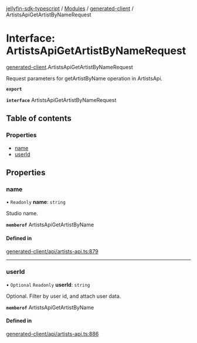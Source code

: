 [jellyfin-sdk-typescript](../README.md) / [Modules](../modules.md) / [generated-client](../modules/generated_client.md) / ArtistsApiGetArtistByNameRequest

# Interface: ArtistsApiGetArtistByNameRequest

[generated-client](../modules/generated_client.md).ArtistsApiGetArtistByNameRequest

Request parameters for getArtistByName operation in ArtistsApi.

**`export`**

**`interface`** ArtistsApiGetArtistByNameRequest

## Table of contents

### Properties

- [name](generated_client.ArtistsApiGetArtistByNameRequest.md#name)
- [userId](generated_client.ArtistsApiGetArtistByNameRequest.md#userid)

## Properties

### name

• `Readonly` **name**: `string`

Studio name.

**`memberof`** ArtistsApiGetArtistByName

#### Defined in

[generated-client/api/artists-api.ts:879](https://github.com/thornbill/jellyfin-sdk-typescript/blob/0f61f16/src/generated-client/api/artists-api.ts#L879)

___

### userId

• `Optional` `Readonly` **userId**: `string`

Optional. Filter by user id, and attach user data.

**`memberof`** ArtistsApiGetArtistByName

#### Defined in

[generated-client/api/artists-api.ts:886](https://github.com/thornbill/jellyfin-sdk-typescript/blob/0f61f16/src/generated-client/api/artists-api.ts#L886)
